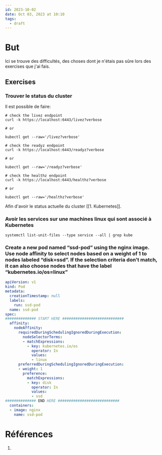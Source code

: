 ```yaml
---
id: 2023-10-02
date: Oct 03, 2023 at 10:10
tags:
  - draft
---
```

# But
Ici se trouve des difficultés, des choses dont je n'étais pas sûre lors des exercises que j'ai fais. 

## Exercises

### Trouver le status du cluster
Il est possible de faire:
```
# check the livez endpoint 
curl -k https://localhost:6443/livez?verbose

# or

kubectl get --raw='/livez?verbose'

# check the readyz endpoint
curl -k https://localhost:6443/readyz?verbose

# or

kubectl get --raw='/readyz?verbose'

# check the healthz endpoint
curl -k https://localhost:6443/healthz?verbose

# or

kubectl get --raw='/healthz?verbose'
```

Afin d'avoir le status actuelle du cluster [[1. Kubernetes]].
### Avoir les services sur une machines linux qui sont associé à Kubernetes
```
systemctl list-unit-files --type service --all | grep kube
```
### Create a new pod named “ssd-pod” using the nginx image. Use node affinity to select nodes based on a weight of 1 to nodes labeled “disk=ssd”. If the selection criteria don’t match, it can also choose nodes that have the label “kubernetes.io/os=linux”
```yaml
apiVersion: v1
kind: Pod
metadata:
  creationTimestamp: null
  labels:
    run: ssd-pod
  name: ssd-pod
spec:
############## START HERE ############################
  affinity:
    nodeAffinity:
      requiredDuringSchedulingIgnoredDuringExecution:
        nodeSelectorTerms:
        - matchExpressions:
          - key: kubernetes.io/os
            operator: In
            values:
            - linux
      preferredDuringSchedulingIgnoredDuringExecution:
      - weight: 1
        preference:
          matchExpressions:
          - key: disk
            operator: In
            values:
            - ssd
############## END HERE ############################
  containers:
  - image: nginx
    name: ssd-pod
```

# Références
1. 